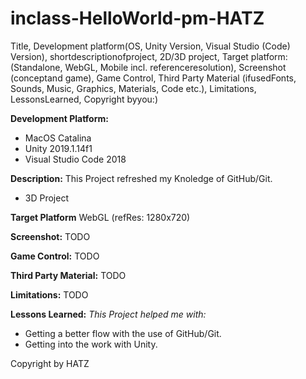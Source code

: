 # inclass-HelloWorld-pm-HATZ

Title,  Development platform(OS, Unity Version,  Visual Studio (Code)  Version), shortdescriptionofproject, 2D/3D project,  Target platform: (Standalone, WebGL, Mobile incl. referenceresolution),  Screenshot (conceptand game), Game Control, Third  Party Material (ifusedFonts,  Sounds,  Music, Graphics,  Materials,  Code etc.), Limitations, LessonsLearned,  Copyright byyou:)

**Development Platform:**
- MacOS Catalina
- Unity 2019.1.14f1
- Visual Studio Code 2018

**Description:**
This Project refreshed my Knoledge of GitHub/Git.
- 3D Project

**Target Platform**
WebGL (refRes: 1280x720)

**Screenshot:**
TODO

**Game Control:**
TODO

**Third Party Material:**
TODO

**Limitations:**
TODO

**Lessons Learned:**
*This Project helped me with:*
- Getting a better flow with the use of GitHub/Git.
- Getting into the work with Unity.

Copyright by HATZ